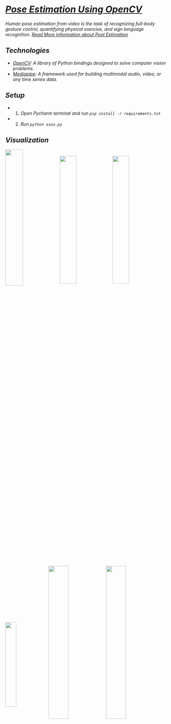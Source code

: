 
# ***[Pose Estimation Using OpenCV](#visualization)***

_Human pose estimation from video is the task of recognizing full-body gesture control, quantifying physical exercise, and sign language recognition. [Read More information about Post Estimation](https://www.analyticsvidhya.com/blog/2021/05/pose-estimation-using-opencv/)_


## ***Technologies***
- _[OpenCV](https://docs.opencv.org/3.4/index.html): A library of Python bindings designed to solve computer vision problems._
- _[Mediapipe](https://www.analyticsvidhya.com/blog/2021/05/pose-estimation-using-opencv/): A framework used for building multimodal audio, video, or any time series data._

## ***Setup*** 
- 1. _Open Pycharm terminal and run  `pip install -r requirements.txt`_

- 2. _Run `python xxxx.py`_


## ***Visualization***

<a href="sample2.gif"><img src="gif/sample2.gif" width="33%" align="center"></a>
<a href="sample4.gif"><img src="gif/sample4.gif" width="32%" align="center"></a>
<a href="sample7.gif"><img src="gif/sample7.gif" width="32%" align="center"></a>

<a href="sample1.gif"><img src="gif/sample1.gif" width="26%" align="center"></a>
<a href="sample5.gif"><img src="gif/sample5.gif" width="35%" align="center"></a>
<a href="sample6.gif"><img src="gif/sample6.gif" width="35%" align="center"></a>

